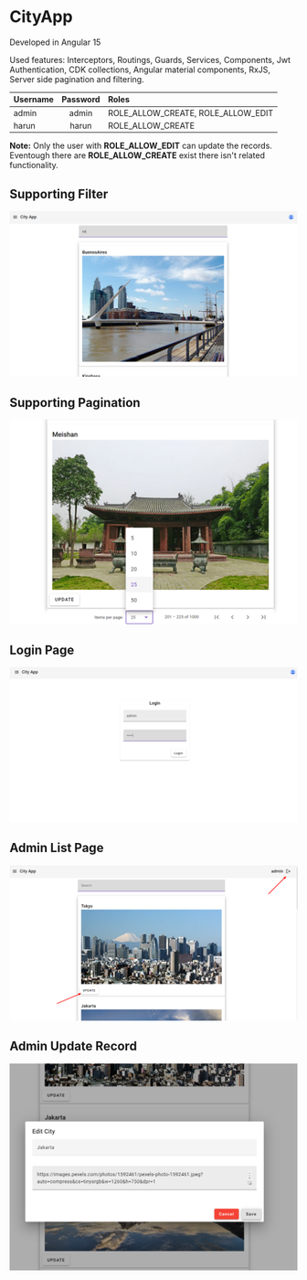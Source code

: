 # CityApp

Developed in Angular 15

Used features: Interceptors, Routings, Guards, Services, Components, Jwt Authentication, CDK collections, Angular material components, RxJS, Server side pagination and filtering. 

| Username    | Password  | Roles |
| :---------- | :-------: | :---- |
| admin       |   admin   | ROLE_ALLOW_CREATE, ROLE_ALLOW_EDIT |
| harun       |   harun   | ROLE_ALLOW_CREATE |


**Note:** Only the user with **ROLE_ALLOW_EDIT** can update the records. Eventough there are **ROLE_ALLOW_CREATE** exist there isn't related functionality.

## Supporting Filter 
![List Page](https://github.com/harunergul/city-app/blob/main/misc/list_page.png)

## Supporting Pagination 
![List Page](https://github.com/harunergul/city-app/blob/main/misc/pagination_support.png)

## Login Page
![Login Page](https://github.com/harunergul/city-app/blob/main/misc/login_page.png)
## Admin List Page
![Admin List Page](https://github.com/harunergul/city-app/blob/main/misc/admin_page.png)

## Admin Update Record
![Admin List Page](https://github.com/harunergul/city-app/blob/main/misc/admin_update.png)